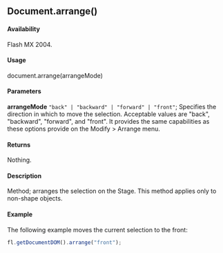 ## Document.arrange()

#### Availability

Flash MX 2004.

#### Usage

document.arrange(arrangeMode)

#### Parameters

**arrangeMode** `"back" | "backward" | "forward" | "front"`; Specifies the direction in which to move the selection. Acceptable values are "back", "backward", "forward", and "front". It provides the same capabilities as these options provide on the Modify > Arrange menu.

#### Returns

Nothing.

#### Description

Method; arranges the selection on the Stage. This method applies only to non-shape objects.

#### Example

The following example moves the current selection to the front:

```javascript
fl.getDocumentDOM().arrange("front");
```
